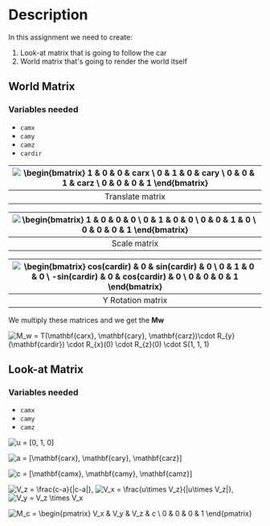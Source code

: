 # Description
In this assignment we need to create:
1. Look-at matrix that is going to follow the car
2. World matrix that's going to render the world itself

## World Matrix
### Variables needed
- `camx`
- `camy`
- `camz`
- `cardir`

|![\begin{bmatrix} 1 & 0 & 0 & carx \\ 0 & 1 & 0 & cary \\ 0 & 0 & 1 & carz \\ 0 & 0 & 0 & 1  \end{bmatrix}](https://render.githubusercontent.com/render/math?math=%5Cbegin%7Bbmatrix%7D%201%20%26%200%20%26%200%20%26%20carx%20%5C%5C%200%20%26%201%20%26%200%20%26%20cary%20%5C%5C%200%20%26%200%20%26%201%20%26%20carz%20%5C%5C%200%20%26%200%20%26%200%20%26%201%20%20%5Cend%7Bbmatrix%7D)|
|:-:|
|Translate matrix|

|![\begin{bmatrix} 1 & 0 & 0 & 0 \\ 0 & 1 & 0 & 0 \\ 0 & 0 & 1 & 0 \\ 0 & 0 & 0 & 1  \end{bmatrix}](https://render.githubusercontent.com/render/math?math=%5Cbegin%7Bbmatrix%7D%201%20%26%200%20%26%200%20%26%200%20%5C%5C%200%20%26%201%20%26%200%20%26%200%20%5C%5C%200%20%26%200%20%26%201%20%26%200%20%5C%5C%200%20%26%200%20%26%200%20%26%201%20%20%5Cend%7Bbmatrix%7D)|
|:-:|
|Scale matrix|

|![\begin{bmatrix} cos(cardir) & 0 & sin(cardir) & 0 \\ 0 & 1 & 0 & 0 \\ -sin(cardir) & 0 & cos(cardir) & 0 \\ 0 & 0 & 0 & 1  \end{bmatrix}](https://render.githubusercontent.com/render/math?math=%5Cbegin%7Bbmatrix%7D%20cos(cardir)%20%26%200%20%26%20sin(cardir)%20%26%200%20%5C%5C%200%20%26%201%20%26%200%20%26%200%20%5C%5C%20-sin(cardir)%20%26%200%20%26%20cos(cardir)%20%26%200%20%5C%5C%200%20%26%200%20%26%200%20%26%201%20%20%5Cend%7Bbmatrix%7D)|
|:-:|
|Y Rotation matrix|

We multiply these matrices and we get the **Mw**

![M_w = T(\mathbf{carx}, \mathbf{cary}, \mathbf{carz})\cdot R_{y}(\mathbf{cardir}) \cdot R_{x}(0) \cdot R_{z}(0) \cdot S(1, 1, 1)](https://render.githubusercontent.com/render/math?math=M_w%20%3D%20T(%5Cmathbf%7Bcarx%7D%2C%20%5Cmathbf%7Bcary%7D%2C%20%5Cmathbf%7Bcarz%7D)%5Ccdot%20R_%7By%7D(%5Cmathbf%7Bcardir%7D)%20%5Ccdot%20R_%7Bx%7D(0)%20%5Ccdot%20R_%7Bz%7D(0)%20%5Ccdot%20S(1%2C%201%2C%201))

## Look-at Matrix
### Variables needed
- `camx`
- `camy`
- `camz`

![u = \[0, 1, 0\]](https://render.githubusercontent.com/render/math?math=u%20%3D%20%5B0%2C%201%2C%200%5D)

![a = \[\mathbf{carx}, \mathbf{cary}, \mathbf{carz}\]](https://render.githubusercontent.com/render/math?math=a%20%3D%20%5B%5Cmathbf%7Bcarx%7D%2C%20%5Cmathbf%7Bcary%7D%2C%20%5Cmathbf%7Bcarz%7D%5D)

![c = \[\mathbf{camx}, \mathbf{camy}, \mathbf{camz}\]](https://render.githubusercontent.com/render/math?math=c%20%3D%20%5B%5Cmathbf%7Bcamx%7D%2C%20%5Cmathbf%7Bcamy%7D%2C%20%5Cmathbf%7Bcamz%7D%5D)

![V_z = \frac{c-a}{|c-a|}](https://render.githubusercontent.com/render/math?math=V_z%20%3D%20%5Cfrac%7Bc-a%7D%7B%7Cc-a%7C%7D),
![V_x = \frac{u\times V_z}{|u\times V_z|}](https://render.githubusercontent.com/render/math?math=V_x%20%3D%20%5Cfrac%7Bu%5Ctimes%20V_z%7D%7B%7Cu%5Ctimes%20V_z%7C%7D),
![V_y = V_z \times V_x](https://render.githubusercontent.com/render/math?math=V_y%20%3D%20V_z%20%5Ctimes%20V_x)

![M_c =  \begin{pmatrix} V_x & V_y & V_z &  c \\  0 & 0 & 0 &  1 \end{pmatrix}](https://render.githubusercontent.com/render/math?math=M_c%20%3D%20%20%5Cbegin%7Bpmatrix%7D%20V_x%20%26%20V_y%20%26%20V_z%20%26%20%20c%20%5C%5C%20%200%20%26%200%20%26%200%20%26%20%201%20%5Cend%7Bpmatrix%7D)